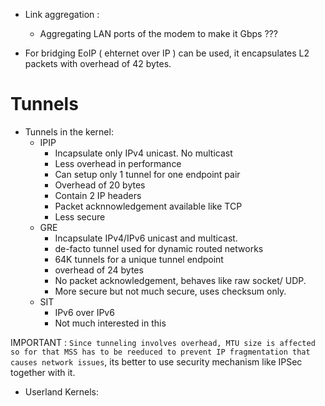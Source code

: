 - Link aggregation :
	- Aggregating LAN ports of the modem to make it Gbps ???

- For bridging EoIP ( ehternet over IP ) can be used, it encapsulates L2 packets with overhead of 42 bytes.

# Tunnels

- Tunnels in the kernel:
	- IPIP
		- Incapsulate only IPv4 unicast. No multicast
		- Less overhead in performance
		- Can setup only 1 tunnel for one endpoint pair
		- Overhead of 20 bytes
		- Contain 2 IP headers
		- Packet acknnowledgement available like TCP
		- Less secure
	- GRE
		- Incapsulate IPv4/IPv6 unicast and multicast.
		- de-facto tunnel used for dynamic routed networks
		- 64K tunnels for a unique tunnel endpoint
		- overhead of 24 bytes
		- No packet acknowledgement, behaves like raw socket/ UDP.
		- More secure but not much secure, uses checksum only.
	- SIT 
		- IPv6 over IPv6 
		- Not much interested in this

IMPORTANT : `Since tunneling involves overhead, MTU size is affected so for that MSS has to be reeduced to prevent IP fragmentation that causes network issues`, its better to use security mechanism like IPSec together with it.

- Userland Kernels:


